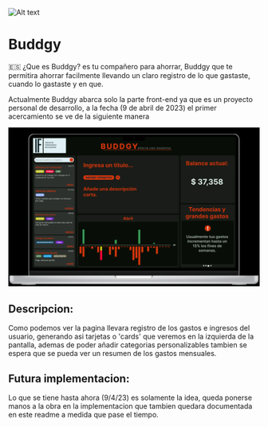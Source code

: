 ![Alt text](https://raw.githubusercontent.com/ignfer/SinKsa/main/ignfer_2.png "ignfer logo")
# Buddgy

🇪🇸 ¿Que es Buddgy? es tu compañero para ahorrar, Buddgy que te permitira ahorrar facilmente llevando un claro registro de lo que gastaste, cuando lo gastaste y en que.

Actualmente Buddgy abarca solo la parte front-end ya que es un proyecto personal de desarrollo, a la fecha (9 de abril de 2023) el primer acercamiento se ve de la siguiente manera 

![Alt text]( https://raw.githubusercontent.com/ignfer/buddgy/main/figma_preview00.png "primer diseño de la pagina")

## Descripcion:
  Como podemos ver la pagina llevara registro de los gastos e ingresos del usuario, generando asi tarjetas o 'cards' que veremos en la izquierda de la pantalla, ademas de poder añadir categorias personalizables tambien se espera que se pueda ver un resumen de los gastos mensuales.

## Futura implementacion:
  Lo que se tiene hasta ahora (9/4/23) es solamente la idea, queda ponerse manos a la obra en la implementacion que tambien quedara documentada en este readme a medida que pase el tiempo.
